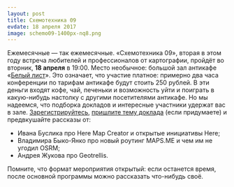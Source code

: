 ```yaml
---
layout: post
title: Схемотехника 09
evdate: 18 апреля 2017
image: schemo09-1400px-nq8.png
---
```

Ежемесячные — так ежемесячные. «Схемотехника 09», вторая в этом году встреча любителей и профессионалов от картографии, пройдёт во вторник, **18 апреля** в 19:00. Место необычное: большой зал антикафе «[Белый лист](http://www.belylist.ru/)». Это означает, что участие платное: примерно два часа конференции по тарифам антикафе будут стоить 250 рублей. В эти деньги входят кофе, чай, печеньки и возможность уйти и поиграть в какую-нибудь настолку с другими посетителями антикафе. Но мы надеемся, что подборка докладов и интересные участники удержат вас в зале. [Зарегистрируйтесь](https://iz.timepad.ru/event/465403/), [пришлите тему доклада](mailto:ilya@zverev.info) (если придумаете) и предвкушайте рассказы от:

* Ивана Буслика про Here Map Creator и открытые инициативы Here;
* Владимира Быко-Янко про новый роутинг MAPS.ME и чем им не угодил OSRM;
* Андрея Жукова про Geotrellis.

Помните, что формат мероприятия открытый: если останется время, после основной программы можно рассказать что-нибудь своё.
